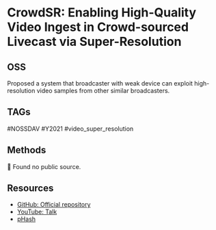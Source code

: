 # CrowdSR: Enabling High-Quality Video Ingest in Crowd-sourced Livecast via Super-Resolution

## OSS

Proposed a system that broadcaster with weak device can exploit high-resolution video samples from other similar broadcasters.

## TAGs

#NOSSDAV #Y2021 #video_super_resolution

## Methods

🚧 Found no public source.

## Resources

- [GitHub: Official repository](https://github.com/luozhx/CrowdSR_public)
- [YouTube: Talk](https://youtu.be/Csrde22tiLM)
- [pHash](https://www.phash.org/)
